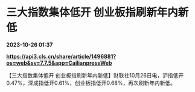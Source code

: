 # 三大指数集体低开 创业板指刷新年内新低

**2023-10-26 01:37**

**https://api3.cls.cn/share/article/1496881?os=web&sv=7.7.5&app=CailianpressWeb**

【三大指数集体低开 创业板指刷新年内新低】财联社10月26日电，沪指低开0.47%，深成指低开0.61%，创业板指低开0.68%，再次刷新年内新低。